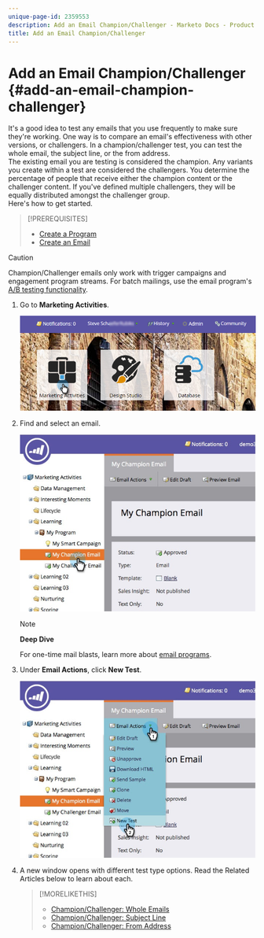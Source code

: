 ```yaml
---
unique-page-id: 2359553
description: Add an Email Champion/Challenger - Marketo Docs - Product Documentation
title: Add an Email Champion/Challenger
---
```


# Add an Email Champion/Challenger {#add-an-email-champion-challenger}

It's a good idea to test any emails that you use frequently to make sure they're working. One way is to compare an email's effectiveness with other versions, or challengers. In a champion/challenger test, you can test the whole email, the subject line, or the from address.    
The existing email you are testing is considered the champion. Any variants you create within a test are considered the challengers. You determine the percentage of people that receive either the champion content or the challenger content. If you've defined multiple challengers, they will be equally distributed amongst the challenger group.    
Here's how to get started.

>[!PREREQUISITES]
>
>* [Create a Program](../../../../../product-docs/core-marketo-concepts/programs/creating-programs/create-a-program.md)
>* [Create an Email](../../../../../product-docs/email-marketing/general/creating-an-email/create-an-email.md)
>

>[!CAUTION]
>
>Champion/Challenger emails only work with trigger campaigns and engagement program streams. For batch mailings, use the email program's [A/B testing functionality](../../../../../product-docs/email-marketing/email-programs/email-program-actions/email-test-a-b-test/add-an-a-b-test.md).

1. Go to **Marketing Activities**.

   ![](assets/login-marketing-activities.png)

1. Find and select an email.

   ![](assets/champion1.jpg)

   >[!NOTE]
   >
   >**Deep Dive**
   >
   >
   >For one-time mail blasts, learn more about [email programs](http://docs.marketo.com/display/docs/email+programs).

1. Under **Email Actions**, click **New Test**.

   ![](assets/chmapion2.jpg)

1. A new window opens with different test type options. Read the Related Articles below to learn about each.

   >[!MORELIKETHIS]
   >
   >
   >    
   >    
   >    * [Champion/Challenger: Whole Emails](champion-challenger-whole-emails.md)
   >    * [Champion/Challenger: Subject Line](champion-challenger-subject-line.md)
   >    * [Champion/Challenger: From Address](champion-challenger-from-address.md)
   >    
   >

